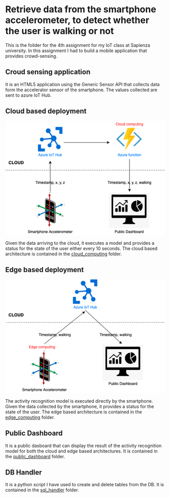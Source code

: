 # Retrieve data from the smartphone accelerometer, to detect whether the user is walking or not

This is the foìlder for the 4th assignment for my IoT class at Sapienza university. In this assignment I had to build a mobile application that provides crowd-sensing. 

## Croud sensing application
It is an HTML5 application using the Generic Sensor API that collects data form the accelerator sensor of the smartphone. The values collected are sent to azure IoT Hub.

## Cloud based deployment
![](images/Cloud_infrastructure_diagram.png)

Given the data arriving to the cloud, it executes a model and provides a status for the state of the user either every 10 seconds.
The cloud based architecture is contained in the [cloud_computing](cloud_computing) folder.

## Edge based deployment
![](images/Edge_architecture_diagram.png)

The activity recognition model is executed directly by the smartphone. Given the data collected by the smartphone, it provides a status for the state of the user.
The edge based architecture is contained in the [edge_computing](edge_computing) folder.

## Public Dashboard
It is a public dasboard that can display the result of the activity recognition model for both the cloud and edge based architectures. It is contained in the [public_dashboard](dashboard_and_sql_handler/public_dashboard) folder.

## DB Handler
It is a python script I have used to create and delete tables from the DB. It is contained in the [sql_handler](dashboard_and_sql_handler/sql_handler) folder.
